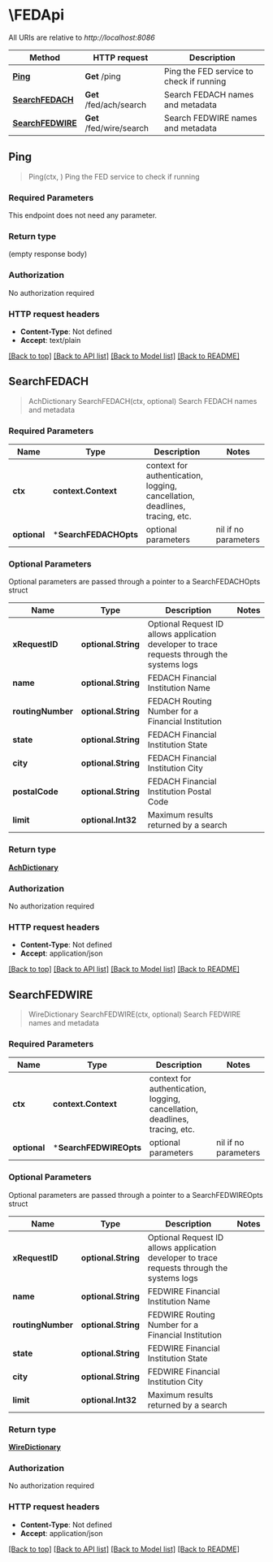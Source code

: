 # \FEDApi

All URIs are relative to *http://localhost:8086*

Method | HTTP request | Description
------------- | ------------- | -------------
[**Ping**](FEDApi.md#Ping) | **Get** /ping | Ping the FED service to check if running
[**SearchFEDACH**](FEDApi.md#SearchFEDACH) | **Get** /fed/ach/search | Search FEDACH names and metadata
[**SearchFEDWIRE**](FEDApi.md#SearchFEDWIRE) | **Get** /fed/wire/search | Search FEDWIRE names and metadata



## Ping

> Ping(ctx, )
Ping the FED service to check if running

### Required Parameters

This endpoint does not need any parameter.

### Return type

 (empty response body)

### Authorization

No authorization required

### HTTP request headers

- **Content-Type**: Not defined
- **Accept**: text/plain

[[Back to top]](#) [[Back to API list]](../README.md#documentation-for-api-endpoints)
[[Back to Model list]](../README.md#documentation-for-models)
[[Back to README]](../README.md)


## SearchFEDACH

> AchDictionary SearchFEDACH(ctx, optional)
Search FEDACH names and metadata

### Required Parameters


Name | Type | Description  | Notes
------------- | ------------- | ------------- | -------------
**ctx** | **context.Context** | context for authentication, logging, cancellation, deadlines, tracing, etc.
 **optional** | ***SearchFEDACHOpts** | optional parameters | nil if no parameters

### Optional Parameters

Optional parameters are passed through a pointer to a SearchFEDACHOpts struct


Name | Type | Description  | Notes
------------- | ------------- | ------------- | -------------
 **xRequestID** | **optional.String**| Optional Request ID allows application developer to trace requests through the systems logs | 
 **name** | **optional.String**| FEDACH Financial Institution Name | 
 **routingNumber** | **optional.String**| FEDACH Routing Number for a Financial Institution | 
 **state** | **optional.String**| FEDACH Financial Institution State | 
 **city** | **optional.String**| FEDACH Financial Institution City | 
 **postalCode** | **optional.String**| FEDACH Financial Institution Postal Code | 
 **limit** | **optional.Int32**| Maximum results returned by a search | 

### Return type

[**AchDictionary**](ACHDictionary.md)

### Authorization

No authorization required

### HTTP request headers

- **Content-Type**: Not defined
- **Accept**: application/json

[[Back to top]](#) [[Back to API list]](../README.md#documentation-for-api-endpoints)
[[Back to Model list]](../README.md#documentation-for-models)
[[Back to README]](../README.md)


## SearchFEDWIRE

> WireDictionary SearchFEDWIRE(ctx, optional)
Search FEDWIRE names and metadata

### Required Parameters


Name | Type | Description  | Notes
------------- | ------------- | ------------- | -------------
**ctx** | **context.Context** | context for authentication, logging, cancellation, deadlines, tracing, etc.
 **optional** | ***SearchFEDWIREOpts** | optional parameters | nil if no parameters

### Optional Parameters

Optional parameters are passed through a pointer to a SearchFEDWIREOpts struct


Name | Type | Description  | Notes
------------- | ------------- | ------------- | -------------
 **xRequestID** | **optional.String**| Optional Request ID allows application developer to trace requests through the systems logs | 
 **name** | **optional.String**| FEDWIRE Financial Institution Name | 
 **routingNumber** | **optional.String**| FEDWIRE Routing Number for a Financial Institution | 
 **state** | **optional.String**| FEDWIRE Financial Institution State | 
 **city** | **optional.String**| FEDWIRE Financial Institution City | 
 **limit** | **optional.Int32**| Maximum results returned by a search | 

### Return type

[**WireDictionary**](WIREDictionary.md)

### Authorization

No authorization required

### HTTP request headers

- **Content-Type**: Not defined
- **Accept**: application/json

[[Back to top]](#) [[Back to API list]](../README.md#documentation-for-api-endpoints)
[[Back to Model list]](../README.md#documentation-for-models)
[[Back to README]](../README.md)

